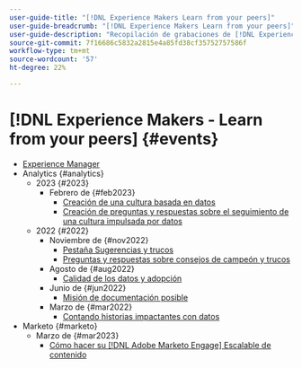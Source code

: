 ```yaml
---
user-guide-title: "[!DNL Experience Makers Learn from your peers]"
user-guide-breadcrumb: "[!DNL Experience Makers Learn from your peers]"
user-guide-description: "Recopilación de grabaciones de [!DNL Experience Makers Learn from your peers]"
source-git-commit: 7f16686c5832a2815e4a85fd38cf35752757586f
workflow-type: tm+mt
source-wordcount: '57'
ht-degree: 22%

---
```



# [!DNL Experience Makers - Learn from your peers] {#events}

+ [Experience Manager](./overview.md)
+ Analytics {#analytics}
   + 2023 {#2023}
      + Febrero de {#feb2023}
         + [Creación de una cultura basada en datos](analytics/feb2023/data-driven-culture.md)
         + [Creación de preguntas y respuestas sobre el seguimiento de una cultura impulsada por datos](analytics/feb2023/data-driven-culture-q-and-a.md)
   + 2022 {#2022}
      + Noviembre de {#nov2022}
         + [Pestaña Sugerencias y trucos](analytics/nov2022/tips-and-tricks.md)
         + [Preguntas y respuestas sobre consejos de campeón y trucos](analytics/nov2022/tips-and-tricks-q-and-a.md)
      + Agosto de {#aug2022}
         + [Calidad de los datos y adopción](analytics/aug2022/data-quality.md)
      + Junio de {#jun2022}
         + [Misión de documentación posible](analytics/june2022/mission-possible.md)
      + Marzo de {#mar2022}
         + [Contando historias impactantes con datos](analytics/mar2022/stories-with-data.md)
+ Marketo {#marketo}
   + Marzo de {#mar2023}
      + [Cómo hacer su [!DNL Adobe Marketo Engage] Escalable de contenido](marketo/mar2023/templates-tokens-teamwork.md)
